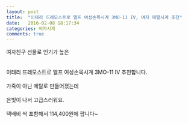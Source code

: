 ```yaml
---
layout: post
title:  "이태리 뜨레모스트로 엘프 여성손목시계 3MO-11 IV, 여자 메탈시계 추천"
date:   2016-02-08 18:17:34
categories: 여자시계
comments: true
---
```


여자친구 선물로 인기가 높은  
 <br><br>
이태리 뜨레모스트로 엘프 여성손목시계 3MO-11 IV 추천합니다.
<br><br>
가죽이 아닌 메탈로 만들어졌는데 
<br><br>
은빛이 나서 고급스러워요.
<br><br>
택배비 싹 포함해서 114,400원에 팝니다~ <br>
<br>
<img class="image" src="https://3.bp.blogspot.com/-rFtd3E_Nib4/W-ckef6feMI/AAAAAAAAAqc/yr3t-vSWgnUOrLujMh7wL-llSqFhT3vrwCLcBGAs/s320/54746885.jpg" alt=""/>
<br>
<br>
<img class="image" src="http://www.nbbang.co.kr/data/webedit/20181029182756_bkilfyzj.jpg" alt=""/>
